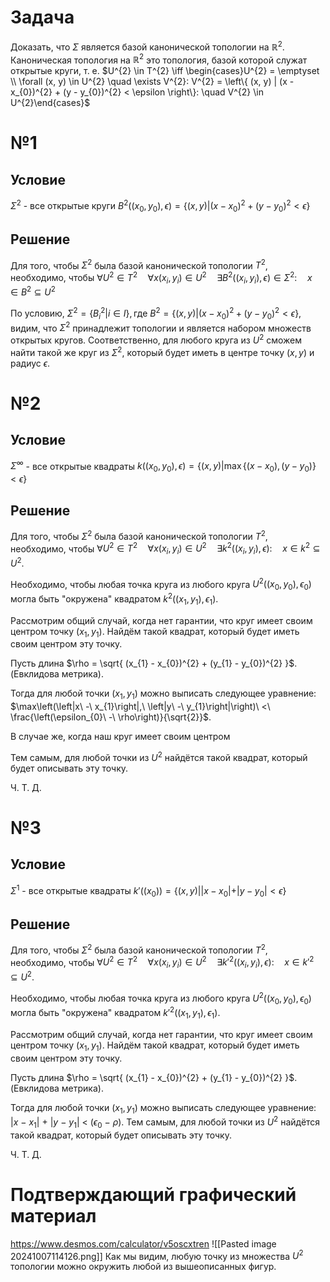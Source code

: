# Задача
Доказать, что $\Sigma$ является базой канонической топологии на $\mathbb{R}^{2}$.
Каноническая топология на $\mathbb{R}^{2}$ это топология, базой которой служат открытые круги, т. е. 
$U^{2} \in T^{2} \iff \begin{cases}U^{2} = \emptyset \\ \forall (x, y) \in U^{2} \quad \exists V^{2}: V^{2} = \left\{ (x, y) | (x - x_{0})^{2} + (y - y_{0})^{2} < \epsilon \right\}:  \quad V^{2} \in U^{2}\end{cases}$
# №1
## Условие
$\Sigma^{2}$ - все открытые круги $B^{2} ((x_{0}, y_{0}), \epsilon) = \left\{ (x, y) | (x - x_{0})^{2} + (y - y_{0})^{2} < \epsilon \right\}$
## Решение
Для того, чтобы $\Sigma^{2}$ была базой канонической топологии $T^{2}$, необходимо, чтобы $\forall U^{2} \in T^{2}  \quad  \forall x (x_{i}, y_{i}) \in U^{2}  \quad \exists B^{2} ((x_{i}, y_{i}), \epsilon) \in \Sigma^{2}:  \quad x \in B^{2} \subseteq U^{2}$

По условию, $\Sigma^{2} = \left\{ B^{2}_{i} | i \in I \right\}, \text{где } B^{2} =  \left\{ (x, y) | (x - x_{0})^{2} + (y - y_{0})^{2} < \epsilon \right\}$, видим, что $\Sigma^{2}$ принадлежит топологии и является набором множеств открытых кругов.
Соответственно, для любого круга из $U^{2}$  сможем найти такой же круг из $\Sigma^{2}$, который будет иметь в центре точку $(x, y)$ и радиус $\epsilon$.

# №2
## Условие
$\Sigma^{\infty}$ - все открытые квадраты $k((x_{0}, y_{0}), \epsilon) = \left\{ (x, y) | \max \left\{ (x - x_{0}), (y - y_{0}) \right\} < \epsilon \right\}$
## Решение
Для того, чтобы $\Sigma^{2}$ была базой канонической топологии $T^{2}$, необходимо, чтобы $\forall U^{2} \in T^{2}  \quad  \forall x (x_{i}, y_{i}) \in U^{2}  \quad \exists k^{2} ((x_{i}, y_{i}), \epsilon):  \quad x \in k^{2} \subseteq U^{2}$.

Необходимо, чтобы любая точка круга из любого круга $U^{2}((x_{0}, y_{0}), \epsilon_{0})$ могла быть "окружена" квадратом $k^{2}((x_{1}, y_{1}), \epsilon_{1})$.

Рассмотрим общий случай, когда нет гарантии, что круг имеет своим центром точку $(x_{1}, y_{1})$.
Найдём такой квадрат, который будет иметь своим центром эту точку.

Пусть длина $\rho = \sqrt{ (x_{1} - x_{0})^{2} + (y_{1} - y_{0})^{2} }$. (Евклидова метрика).

Тогда для любой точки $(x_{1}, y_{1})$ можно выписать следующее уравнение: $\max\left(\left|x\ -\ x_{1}\right|,\ \left|y\ -\ y_{1}\right|\right)\ <\ \frac{\left(\epsilon_{0}\ -\ \rho\right)}{\sqrt{2}}$.

В случае же, когда наш круг имеет своим центром 

Тем самым, для любой точки из $U^{2}$ найдётся такой квадрат, который будет описывать эту точку.

Ч. Т. Д.

# №3
## Условие
$\Sigma^{1}$ - все открытые квадраты $k'((x_{0})) = \left\{ (x, y) | |x - x_{0}| + |y - y_{0}| < \epsilon \right\}$
## Решение
Для того, чтобы $\Sigma^{2}$ была базой канонической топологии $T^{2}$, необходимо, чтобы $\forall U^{2} \in T^{2}  \quad  \forall x (x_{i}, y_{i}) \in U^{2}  \quad \exists k'^{2} ((x_{i}, y_{i}), \epsilon):  \quad x \in k'^{2} \subseteq U^{2}$.

Необходимо, чтобы любая точка круга из любого круга $U^{2}((x_{0}, y_{0}), \epsilon_{0})$ могла быть "окружена" квадратом $k'^{2}((x_{1}, y_{1}), \epsilon_{1})$.

Рассмотрим общий случай, когда нет гарантии, что круг имеет своим центром точку $(x_{1}, y_{1})$.
Найдём такой квадрат, который будет иметь своим центром эту точку.

Пусть длина $\rho = \sqrt{ (x_{1} - x_{0})^{2} + (y_{1} - y_{0})^{2} }$. (Евклидова метрика).

Тогда для любой точки $(x_{1}, y_{1})$ можно выписать следующее уравнение: $\left|x\ -\ x_{1}\right|\ +\ \left|y\ -\ y_{1}\right|\ <\ \left(\epsilon_{0}\ -\ \rho\right)$.
Тем самым, для любой точки из $U^{2}$ найдётся такой квадрат, который будет описывать эту точку.

Ч. Т. Д.

# Подтверждающий графический материал
https://www.desmos.com/calculator/v5oscxtren
![[Pasted image 20241007114126.png]]
Как мы видим, любую точку из множества $U^{2}$ топологии можно окружить любой из вышеописанных фигур.